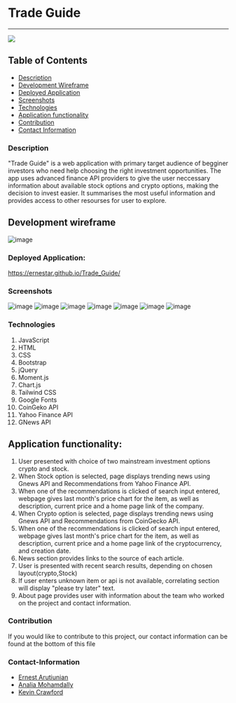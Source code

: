 # Trade Guide
----
<a href="https://img.shields.io/badge/License-MIT-brightgreen"><img src="https://img.shields.io/badge/License-MIT-brightgreen"></a>

## Table of Contents
- [Description](#description)
- [Development Wireframe](#development-wireframe)
- [Deployed Application](#deployed-application)
- [Screenshots](#screenshots)
- [Technologies](#technologies)
- [Application functionality](#application-functionality)
- [Contribution](#contribution)
- [Contact Information](#contact-information)

### Description
"Trade Guide" is a web application with primary target audience of begginer investors who need help choosing the right investment opportunities. The app uses advanced finance API providers to give the user neccessary information about available stock options and crypto options, making the decision to invest easier. It summarises the most useful information and provides access to other resourses for user to explore.

## Development wireframe
![image](https://user-images.githubusercontent.com/82740498/120944561-2b498580-c703-11eb-9bb9-8a5a7a690257.png)

### Deployed Application:
 https://ernestar.github.io/Trade_Guide/

### Screenshots
 ![image](https://user-images.githubusercontent.com/82740498/120940316-a3f01800-c6ea-11eb-8a48-252b386589a3.png)
![image](https://user-images.githubusercontent.com/82740498/120940324-b36f6100-c6ea-11eb-917b-4897a543ee8b.png)
![image](https://user-images.githubusercontent.com/82740498/120940337-c5510400-c6ea-11eb-9bfd-4b38767bf509.png)
![image](https://user-images.githubusercontent.com/82740498/120940343-d00b9900-c6ea-11eb-87dc-cb4e2be32889.png)
![image](https://user-images.githubusercontent.com/82740498/120940356-def24b80-c6ea-11eb-8584-a23c40a7f6c1.png)
![image](https://user-images.githubusercontent.com/82740498/120940373-f92c2980-c6ea-11eb-8e83-dd401f3dbf6c.png)
![image](https://user-images.githubusercontent.com/82740498/120940383-00ebce00-c6eb-11eb-99d1-f4a9aab9c660.png)



### Technologies
1. JavaScript
2. HTML
3. CSS
4. Bootstrap
5. jQuery
6. Moment.js
7. Chart.js
8. Tailwind CSS
9. Google Fonts
10. CoinGeko API
11. Yahoo Finance API
12. GNews API


 ## Application functionality:
 1. User presented with choice of two mainstream investment options crypto and stock.
 2. When Stock option  is selected, page displays trending news using Gnews API and Recommendations from Yahoo Finance API.
 3. When one of the recommendations is clicked of search input entered, webpage gives last month's price chart for the item, as well as 
description, current price and a home page link of the company.
 4.  When Crypto option is selected, page displays trending news using Gnews API and Recommendations from CoinGecko API.
 5. When one of the recommendations is clicked of search input entered, webpage gives last month's price chart for the item, as well as 
description, current price and a home page link of the cryptocurrency, and creation date.
6. News section provides links to the source of each article.
7. User is presented with recent search results, depending on chosen layout(crypto,Stock)
8. If user enters unknown item or api is not available, correlating section will display "please try later" text.
9. About page provides user with information about the team who worked on the project and contact information.

### Contribution
If you would like to contribute to this project, our contact information can be found at the bottom of this file

### Contact-Information
* [Ernest Arutiunian](https://github.com/ErnestAr)
* [Analia Mohamdally](https://github.com/AnaMolly)
* [Kevin Crawford](https://github.com/kcrawford101)
